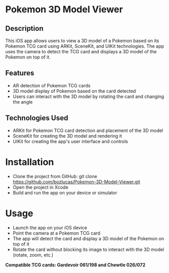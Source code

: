 #  Pokemon 3D Model Viewer


## Description
This iOS app allows users to view a 3D model of a Pokemon based on its Pokemon TCG card using ARKit, SceneKit, and UIKit technologies. The app uses the camera to detect the TCG card and displays a 3D model of the Pokemon on top of it.

## Features
- AR detection of Pokemon TCG cards
- 3D model display of Pokemon based on the card detected
- Users can interact with the 3D model by rotating the card and changing the angle

## Technologies Used

- ARKit for Pokemon TCG card detection and placement of the 3D model
- SceneKit for creating the 3D model and rendering it
- UIKit for creating the app's user interface and controls

# Installation
- Clone the project from GitHub: git clone https://github.com/bozlucas/Pokemon-3D-Model-Viewer.git
- Open the project in Xcode
- Build and run the app on your device or simulator

# Usage

- Launch the app on your iOS device
- Point the camera at a Pokemon TCG card
- The app will detect the card and display a 3D model of the Pokemon on top of it
- Rotate the card without blocking its image to interact with the 3D model (rotate, zoom, etc.)

**Compatible TCG cards: Gardevoir 061/198 and Chewtle 026/072**

